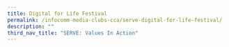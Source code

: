 ```yaml
---
title: Digital for Life Festival
permalink: /infocomm-media-clubs-cca/serve-digital-for-life-festival/
description: ""
third_nav_title: "SERVE: Values In Action"
---
```

